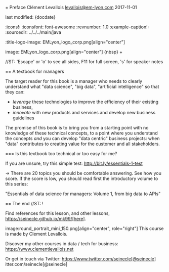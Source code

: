 = Preface
Clément Levallois <levallois@em-lyon.com>
2017-11-01

last modified: {docdate}

:icons!:
:iconsfont:   font-awesome
:revnumber: 1.0
:example-caption!:
:sourcedir: ../../../main/java

:title-logo-image: EMLyon_logo_corp.png[align="center"]

image::EMLyon_logo_corp.png[align="center"]
{nbsp} +

//ST: 'Escape' or 'o' to see all sides, F11 for full screen, 's' for speaker notes


== A textbook for managers

The target reader for this book is a manager who needs to clearly understand what "data science", "big data", "artificial intelligence" so that they can:

- *leverage* these technologies to improve the efficiency of  their existing business,
- *innovate* with new products and services and develop new business guidelines

The promise of this book is to bring you from a starting point with no knowledge of these technical concepts, to a point where you understand the concepts *and* you can develop "data centric" business projects: when "data" contributes to creating value for the customer and all stakeholders.


=== Is this textbook too technical or too easy for me?

If you are unsure, try this simple test: http://bit.ly/essentials-1-test

-> There are 20 topics you should be comfortable answering. See how you score. If the score is low, you should read first the introductory volume to this series:

"Essentials of data science for managers: Volume 1, from big data to APIs"


== The end
//ST: !

Find references for this lesson, and other lessons, https://seinecle.github.io/mk99/[here].

image:round_portrait_mini_150.png[align="center", role="right"]
This course is made by Clement Levallois.

Discover my other courses in data / tech for business: https://www.clementlevallois.net

Or get in touch via Twitter: https://www.twitter.com/seinecle[@seinecle]
itter.com/seinecle[@seinecle]
